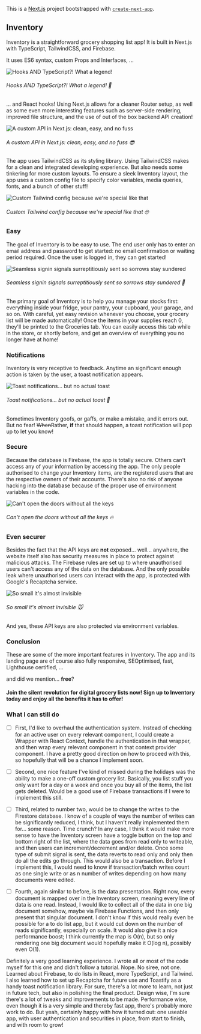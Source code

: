 This is a [Next.js](https://nextjs.org/) project bootstrapped with [`create-next-app`](https://github.com/vercel/next.js/tree/canary/packages/create-next-app).

## Inventory

Inventory is a straightforward grocery shopping list app! It is built in Next.js with TypeScript, TailwindCSS, and Firebase.

It uses ES6 syntax, custom Props and Interfaces, ...

![Hooks AND TypeScript?! What a legend!](https://user-images.githubusercontent.com/54646908/104955240-2ee5a580-59ca-11eb-9680-a32966ed7b60.png)
###### Hooks AND TypeScript?! What a legend! :eyes:

... and React hooks! Using Next.js allows for a cleaner Router setup, as well as some even more interesting features such as server-side rendering, improved file structure, and the use of out of the box backend API creation!

![A custom API in Next.js: clean, easy, and no fuss](https://user-images.githubusercontent.com/54646908/104955230-2c834b80-59ca-11eb-9fe8-39259b6a4910.png)
###### A custom API in Next.js: clean, easy, and no fuss :sunglasses:

The app uses TailwindCSS as its styling library. Using TailwindCSS makes for a clean and integrated developing experience. But also needs some tinkering for more custom layouts. To ensure a sleek Inventory layout, the app uses a custom config file to specify color variables, media queries, fonts, and a bunch of other stuff!

![Custom Tailwind config because we're special like that](https://user-images.githubusercontent.com/54646908/104955238-2ee5a580-59ca-11eb-8a0d-03300deefadd.png)
###### Custom Tailwind config because we're special like that :nerd_face:


### Easy

The goal of Inventory is to be easy to use. The end user only has to enter an email address and password to get started: no email confirmation or waiting period required. Once the user is logged in, they can get started!

![Seamless signin signals surreptitiously sent so sorrows stay sundered](https://user-images.githubusercontent.com/54646908/104955235-2db47880-59ca-11eb-86c3-1c2f94b488d2.png)
###### Seamless signin signals surreptitiously sent so sorrows stay sundered :email:

The primary goal of Inventory is to help you manage your stocks first: everything inside your fridge, your pantry, your cupboard, your garage, and so on. With careful, yet easy revision whenever you choose, your grocery list will be made automatically! Once the items in your supplies reach 0, they'll be printed to the Groceries tab. You can easily access this tab while in the store, or shortly before, and get an overview of everything you no longer have at home!


### Notifications

Inventory is very receptive to feedback. Anytime an significant enough action is taken by the user, a toast notification appears. 

![Toast notifications... but no actual toast](https://user-images.githubusercontent.com/54646908/104955243-3016d280-59ca-11eb-8db4-4c6aa76ba399.png)
###### Toast notifications... but no actual toast :bread:

Sometimes Inventory goofs, or gaffs, or make a mistake, and it errors out. But no fear! ~~When~~Rather, **if** that should happen, a toast notification will pop up to let you know!

### Secure

Because the database is Firebase, the app is totally secure. Others can't access any of your information by accessing the app. The only people authorised to change your Inventory items, are the registered users that are the respective owners of their accounts. There's also no risk of anyone hacking into the database because of the proper use of environment variables in the code.

![Can't open the doors without all the keys](https://user-images.githubusercontent.com/54646908/104955245-3016d280-59ca-11eb-8207-1563f59866fa.png)
###### Can't open the doors without all the keys :fire:


### Even securer

Besides the fact that the API keys are **not** exposed... well... anywhere, the website itself also has security measures in place to protect against malicious attacks. The Firebase rules are set up to where unauthorised users can't access any of the data on the database. And the only possible leak where unauthorised users can interact with the app, is protected with Google's Recaptcha service.

![So small it's almost invisible](https://user-images.githubusercontent.com/54646908/104955225-2b521e80-59ca-11eb-8b2f-d5052204963c.png)
###### So small it's almost invisible :mouse:

And yes, these API keys are also protected via environment variables.


### Conclusion

These are some of the more important features in Inventory. The app and its landing page are of course also fully responsive, SEOptimised, fast, Lighthouse certified, ...

and did we mention... **free**?


#### Join the silent revolution for digital grocery lists now! Sign up to Inventory today and enjoy all the benefits it has to offer!


### What I can still do

- [ ] First, I'd like to overhaul the authentication system. Instead of checking for an active user on every relevant component, I could create a Wrapper with React Context, handle the authentication in that wrapper, and then wrap every relevant component in that context provider component. I have a pretty good direction on how to proceed with this, so hopefully that will be a chance I implement soon.

- [ ] Second, one nice feature I've kind of missed during the holidays was the ability to make a one-off custom grocery list. Basically, you list stuff you only want for a day or a week and once you buy all of the items, the list gets deleted. Would be a good use of Firebase transactions if I were to implement this still.

- [ ] Third, related to number two, would be to change the writes to the Firestore database. I know of a couple of ways the number of writes can be significantly reduced, I think, but I haven't really implemented them for... some reason. Time crunch? In any case, I think it would make more sense to have the Inventory screen have a toggle button on the top and bottom right of the list, where the data goes from read only to writeable, and then users can increment/decrement and/or delete. Once some type of submit signal is sent, the data reverts to read only and only then do all the edits go through. This would also be a transaction. Before I implement this, I would need to know if transaction/batch writes count as one single write or as n number of writes depending on how many documents were edited.

- [ ] Fourth, again similar to before, is the data presentation. Right now, every document is mapped over in the Inventory screen, meaning every line of data is one read. Instead, I would like to collect all of the data in one big document somehow, maybe via Firebase Functions, and then only present that singular document. I don't know if this would really even be possible for a to do list app, but it would cut down on the number of reads significantly, especially on scale. It would also give it a nice performance boost; I think currently the map is O(n), but so only rendering one big document would hopefully make it O(log n), possibly even O(1).

Definitely a very good learning experience. I wrote all or most of the code myself for this one and didn't follow a tutorial. Nope. No siree, not one. Learned about Firebase, to do lists in React, more TypeScript, and Tailwind. I also learned how to set up Recaptcha for future use and Toastify as a handy toast notification library. For sure, there's a lot more to learn, not just in future tech, but also in polishing the final product. Design wise, I'm sure there's a lot of tweaks and improvements to be made. Performance wise, even though it is a very simple and thereby fast app, there's probably more work to do. But yeah, certainly happy with how it turned out: one useable app, with user authentication and securities in place, from start to finish, and with room to grow!
